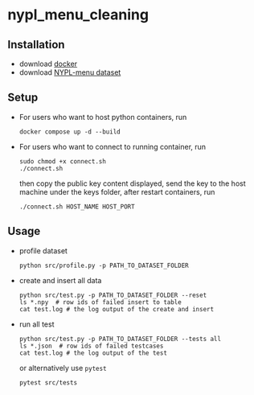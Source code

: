 # nypl_menu_cleaning

## Installation
- download [docker](https://docs.docker.com/engine/install/ubuntu/)
- download [NYPL-menu dataset](https://www.nypl.org/research/support/whats-on-the-menu)

## Setup
- For users who want to host python containers, run
    ```
    docker compose up -d --build
    ```
- For users who want to connect to running container, run
    ```
    sudo chmod +x connect.sh
    ./connect.sh
    ```
    then copy the public key content displayed, send the key to the host machine under the keys folder, after restart containers, run
    ```
    ./connect.sh HOST_NAME HOST_PORT
    ```

## Usage
- profile dataset
    ```shell
    python src/profile.py -p PATH_TO_DATASET_FOLDER
    ```
- create and insert all data
    ```shell
    python src/test.py -p PATH_TO_DATASET_FOLDER --reset
    ls *.npy  # row ids of failed insert to table
    cat test.log # the log output of the create and insert
    ```
- run all test
    ```shell
    python src/test.py -p PATH_TO_DATASET_FOLDER --tests all
    ls *.json  # row ids of failed testcases
    cat test.log # the log output of the test
    ```
    or alternatively use `pytest`
    ```shell
    pytest src/tests
    ```